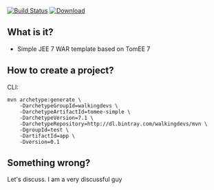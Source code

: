 [![Build Status](https://travis-ci.org/walkingdevs/tomee-simple.svg?branch=master)](https://travis-ci.org/walkingdevs/tomee-simple)
[![Download](https://api.bintray.com/packages/walkingdevs/mvn/tomee-simple/images/download.svg) ](https://bintray.com/walkingdevs/mvn/tomee-simple/_latestVersion)

## What is it?
- Simple JEE 7 WAR template based on TomEE 7

## How to create a project?

CLI:

    mvn archetype:generate \
        -DarchetypeGroupId=walkingdevs \
        -DarchetypeArtifactId=tomee-simple \
        -DarchetypeVersion=7.1 \
        -DarchetypeRepository=http://dl.bintray.com/walkingdevs/mvn \
        -DgroupId=test \
        -DartifactId=app \
        -Dversion=0.1

## Something wrong?

Let's discuss. I am a very discussful guy